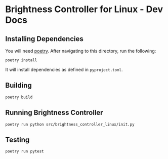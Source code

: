 # Brightness Controller for Linux - Dev Docs

## Installing Dependencies
You will need [poetry](https://python-poetry.org/docs/#installation). After navigating to this directory, run the following:

```
poetry install
```

It will install dependencies as defined in `pyproject.toml`.


## Building

```
poetry build
```

## Running Brightness Controller

```
poetry run python src/brightness_controller_linux/init.py
```

## Testing

```
poetry run pytest
```